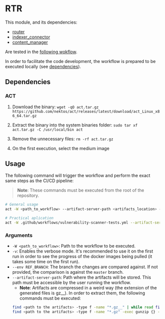 # RTR
This module, and its dependencies:
- [router](../../../shared_modules/router/)
- [indexer_connector](../../../shared_modules/indexer_connector/)
- [content_manager](../../../shared_modules/content_manager/)

Are tested in the [following wokflow](../../../../.github/workflows/vulnerability-scanner-tests.yml).

In order to facilitate the code development, the workflow is prepared to be executed locally (see [dependencies](#dependencies)).

## Dependencies

### ACT
1. Download the binary: 
  `wget -qO act.tar.gz https://github.com/nektos/act/releases/latest/download/act_Linux_x86_64.tar.gz`

2. Extract the binary into the system binaries folder:
  `sudo tar xf act.tar.gz -C /usr/local/bin act`

3. Remove the unnecessary files:
  `rm -rf act.tar.gz`
  
4. On the first execution, select the medium image


## Usage

The following command will trigger the workflow and perform the exact same steps as the CI/CD pipeline:

> **Note**: These commands must be executed from the root of the repository.

```bash
# General usage
act -W <path_to_workflow> --artifact-server-path <artifacts_location> --env REF_BRANCH=<base_branch> (optional) -v (optional)

# Practical aplication
act -W .github/workflows/vulnerability-scanner-tests.yml --artifact-server-path /tmp/artifacts
```

### Arguments
- `-W <path_to_workflow>`: Path to the workflow to be executed.
- `-v`: Enables the verbose mode. It's recommended to use it on the first run in order to see the progress of the docker images being pulled (it takes some time on the first run).
- `--env REF_BRANCH`: The branch the changes are compared against. If not provided, the comparison is against the `master` branch.
- `--artifact-server-path`: Path where the artifacts will be stored. This path must be accessible by the user running the workflow.
    -  **Note**: Artifacts are compressed in a weird way (the extension of the generated files is gz__). In order to extract them, the following commands must be executed:
    ```bash
    find <path to the artifacts> -type f -name "*.gz__" | while read file; do mv "$file" "${file%.gz__}.gz"; done
    find <path to the artifacts> -type f -name "*.gz" -exec gunzip {} -f +
    ```
